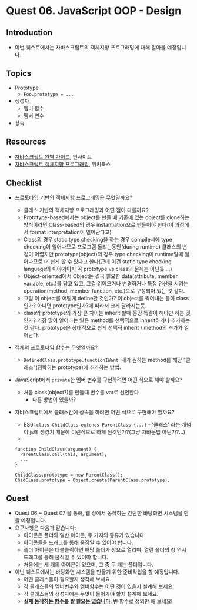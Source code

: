 # Quest 06. JavaScript OOP - Design


## Introduction
* 이번 퀘스트에서는 자바스크립트의 객체지향 프로그래밍에 대해 알아볼 예정입니다.

## Topics
* Prototype
  * `Foo.prototype = ...`
* 생성자
  * 멤버 함수
  * 멤버 변수
* 상속

## Resources
* [자바스크립트 완벽 가이드](http://www.yes24.com/24/Goods/8275120?Acode=101), 인사이트
* [자바스크립트 객체지향 프로그래밍](http://www.yes24.com/24/Goods/7276246?Acode=101), 위키북스

## Checklist
* 프로토타입 기반의 객체지향 프로그래밍은 무엇일까요?
  * 클래스 기반의 객체지향 프로그래밍과 어떤 점이 다를까요?
  * Prototype-based에서는 object를 만들 때 기존에 있는 object를 clone하는 방식이라면 Class-based의 경우 instantiation으로 만들어야 한다(이 과정에서 format interpretation이 일어난다고)
  * Class의 경우 static type checking을 하는 경우 compile시에 type checking이 일어나므로 프로그램 돌리는동안(during runtime) 클래스의 변경이 어렵지만 prototype(object)의 경우 type checking이 runtime일때 일어나므로 더 쉽게 할 수 있다고 한다(근데 이건 static type checking language의 이야기이지 꼭 prototype vs class의 문제는 아닌듯....) 
  * Object-oriented에서 Object는 결국 필요한 data(attribute, member variable, etc.)를 담고 있고, 그걸 읽어오거나 변경하거나 특정 연산을 시키는 operation(method, member function, etc.)으로 구성되어 있는 것 같다.
  * 그럼 이 object를 어떻게 define할 것인가? 이 object를 찍어내는 틀이 class인가? 아니면 prototype인가?에 따라서 크게 달라지는듯.
  * class와 prototype의 가장 큰 차이는 inherit 할때 몽땅 똑같이 해야만 하는 것인가? 가장 많이 일어나는 일은 method를 선택적으로 inherit하거나 추가하는 것 같다. prototype은 상대적으로 쉽게 선택적 inherit / method의 추가가 일어난다. 

* 객체의 프로토타입 함수는 무엇일까요?
  * `DefinedClass.prototype.functionIWant`: 내가 원하는 method를 해당 "클래스"(정확히는 prototype)에 추가하는 방법.

* JavaScript에서 `private`한 멤버 변수를 구현하려면 어떤 식으로 해야 할까요?
  * 처음 class(object?)를 만들때 변수를 var로 선언한다
    * 다른 방법이 있을까?

* 자바스크립트에서 클래스간에 상속을 하려면 어떤 식으로 구현해야 할까요?
  * ES6: `class ChildClass extends ParentClass {...}` - '클래스' 라는 개념이 js에 생겼기 때문에 이런식으로 하게 된것인가?(그냥 자바문법 아닌가?...)
  * 
  ~~~~
  function ChildClass(argument) {
    ParentClass.call(this, argument);
    ...
  }

  ChildClass.prototype = new ParentClass();
  ChidClass.prototype = Object.create(ParentClass.prototype);
  ~~~~



## Quest
* Quest 06 ~ Quest 07 을 통해, 웹 상에서 동작하는 간단한 바탕화면 시스템을 만들 예정입니다.
* 요구사항은 다음과 같습니다:
  * 아이콘은 폴더와 일반 아이콘, 두 가지의 종류가 있습니다.
  * 아이콘들을 드래그를 통해 움직일 수 있어야 합니다.
  * 폴더 아이콘은 더블클릭하면 해당 폴더가 창으로 열리며, 열린 폴더의 창 역시 드래그를 통해 움직일 수 있어야 합니다.
  * 처음에는 세 개의 아이콘이 있으며, 그 중 두 개는 폴더입니다.
* 이번 퀘스트에서는 바탕화면 시스템을 만들기 위한 준비작업을 할 예정입니다.
  * 어떤 클래스들이 필요할지 생각해 보세요.
  * 각 클래스들의 멤버변수와 멤버함수는 어떤 것이 있을지 설계해 보세요.
  * 각 클래스들의 생성자에는 무엇이 들어가야 할지 설계해 보세요.
  * <u>**실제 동작하는 함수를 짤 필요는 없습니다**</u>. 빈 함수로 정의만 해 보세요!
